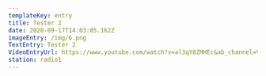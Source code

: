 ```yaml
---
templateKey: entry
title: Tester 2
date: 2020-09-17T14:03:05.162Z
imageEntry: /img/6.png
TextEntry: Tester 2
VideoEntryUrl: https://www.youtube.com/watch?v=al3qY8ZMHEc&ab_channel=Vox
station: radio1
---
```

